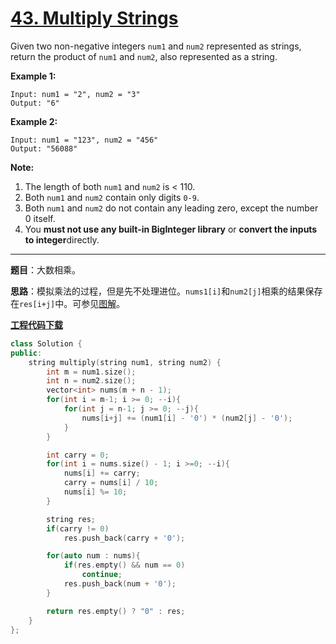 # [43. Multiply Strings](https://leetcode.com/problems/multiply-strings/)

Given two non-negative integers `num1` and `num2` represented as strings, return the product of `num1` and `num2`, also represented as a string.

**Example 1:**

```
Input: num1 = "2", num2 = "3"
Output: "6"
```

**Example 2:**

```
Input: num1 = "123", num2 = "456"
Output: "56088"
```

**Note:**

1. The length of both `num1` and `num2` is < 110.
2. Both `num1` and `num2` contain only digits `0-9`.
3. Both `num1` and `num2` do not contain any leading zero, except the number 0 itself.
4. You **must not use any built-in BigInteger library** or **convert the inputs to integer**directly.

-----

**题目**：大数相乘。

**思路**：模拟乘法的过程，但是先不处理进位。`nums1[i]`和`num2[j]`相乘的结果保存在`res[i+j]`中。可参见[图解](https://leetcode.com/problems/multiply-strings/discuss/17605/Easiest-JAVA-Solution-with-Graph-Explanation)。

[**工程代码下载**](https://github.com/shenkh/leetcode)

```cpp
class Solution {
public:
    string multiply(string num1, string num2) {
        int m = num1.size();
        int n = num2.size();
        vector<int> nums(m + n - 1);
        for(int i = m-1; i >= 0; --i){
            for(int j = n-1; j >= 0; --j){
                nums[i+j] += (num1[i] - '0') * (num2[j] - '0');
            }
        }

        int carry = 0;
        for(int i = nums.size() - 1; i >=0; --i){
            nums[i] += carry;
            carry = nums[i] / 10;
            nums[i] %= 10;
        }

        string res;
        if(carry != 0)
            res.push_back(carry + '0');

        for(auto num : nums){
            if(res.empty() && num == 0)
                continue;
            res.push_back(num + '0');
        }

        return res.empty() ? "0" : res;
    }
};
```
